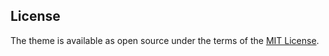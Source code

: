## License

The theme is available as open source under the terms of the [MIT License](https://opensource.org/licenses/MIT).
